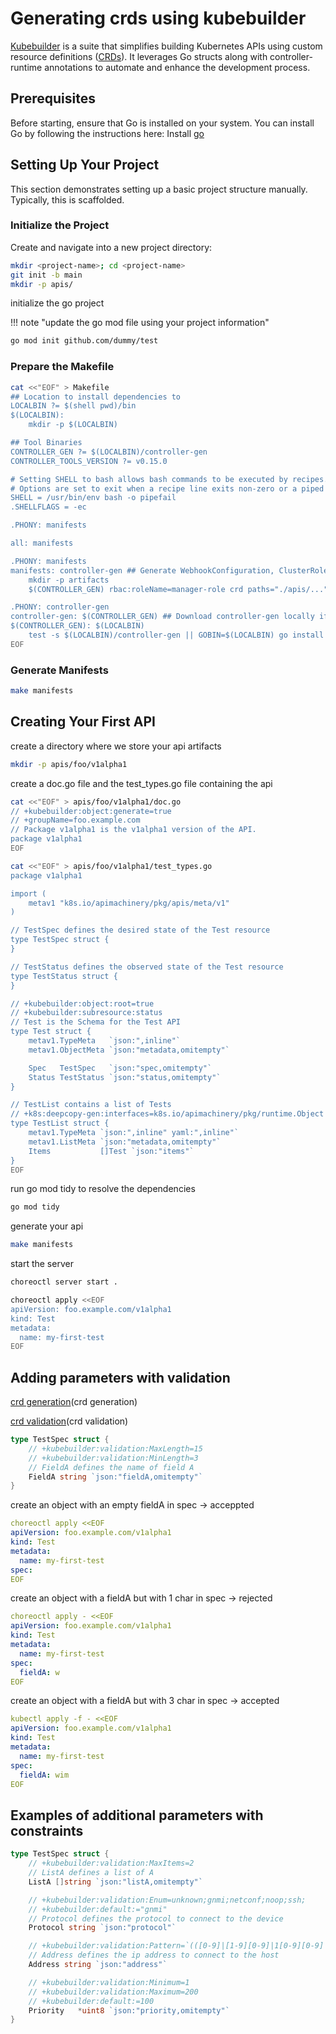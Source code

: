 # Generating crds using kubebuilder

[Kubebuilder](kubebuilder) is a suite that simplifies building Kubernetes APIs using custom resource definitions ([CRDs](CRD)). It leverages Go structs along with controller-runtime annotations to automate and enhance the development process.

## Prerequisites

Before starting, ensure that Go is installed on your system. You can install Go by following the instructions here: Install [go](go)


## Setting Up Your Project

This section demonstrates setting up a basic project structure manually. Typically, this is scaffolded.


### Initialize the Project

Create and navigate into a new project directory:

```bash
mkdir <project-name>; cd <project-name>
git init -b main
mkdir -p apis/
```

initialize the go project

!!! note "update the go mod file using your project information"

```bash
go mod init github.com/dummy/test
```

### Prepare the Makefile


```bash
cat <<"EOF" > Makefile
## Location to install dependencies to
LOCALBIN ?= $(shell pwd)/bin
$(LOCALBIN):
	mkdir -p $(LOCALBIN)

## Tool Binaries
CONTROLLER_GEN ?= $(LOCALBIN)/controller-gen
CONTROLLER_TOOLS_VERSION ?= v0.15.0

# Setting SHELL to bash allows bash commands to be executed by recipes.
# Options are set to exit when a recipe line exits non-zero or a piped command fails.
SHELL = /usr/bin/env bash -o pipefail
.SHELLFLAGS = -ec

.PHONY: manifests

all: manifests

.PHONY: manifests
manifests: controller-gen ## Generate WebhookConfiguration, ClusterRole and CustomResourceDefinition objects.
	mkdir -p artifacts
	$(CONTROLLER_GEN) rbac:roleName=manager-role crd paths="./apis/..." output:crd:artifacts:config=crds

.PHONY: controller-gen
controller-gen: $(CONTROLLER_GEN) ## Download controller-gen locally if necessary.
$(CONTROLLER_GEN): $(LOCALBIN)
	test -s $(LOCALBIN)/controller-gen || GOBIN=$(LOCALBIN) go install sigs.k8s.io/controller-tools/cmd/controller-gen@$(CONTROLLER_TOOLS_VERSION)
EOF
```

### Generate Manifests

```bash
make manifests
```

## Creating Your First API

create a directory where we store your api artifacts

```bash
mkdir -p apis/foo/v1alpha1
```

create a doc.go file and the test_types.go file containing the api


```bash
cat <<"EOF" > apis/foo/v1alpha1/doc.go
// +kubebuilder:object:generate=true
// +groupName=foo.example.com
// Package v1alpha1 is the v1alpha1 version of the API.
package v1alpha1
EOF
```

```bash
cat <<"EOF" > apis/foo/v1alpha1/test_types.go
package v1alpha1

import (
	metav1 "k8s.io/apimachinery/pkg/apis/meta/v1"
)

// TestSpec defines the desired state of the Test resource
type TestSpec struct {
}

// TestStatus defines the observed state of the Test resource
type TestStatus struct {
}

// +kubebuilder:object:root=true
// +kubebuilder:subresource:status
// Test is the Schema for the Test API
type Test struct {
	metav1.TypeMeta   `json:",inline"`
	metav1.ObjectMeta `json:"metadata,omitempty"`

	Spec   TestSpec   `json:"spec,omitempty"`
	Status TestStatus `json:"status,omitempty"`
}

// TestList contains a list of Tests
// +k8s:deepcopy-gen:interfaces=k8s.io/apimachinery/pkg/runtime.Object
type TestList struct {
	metav1.TypeMeta `json:",inline" yaml:",inline"`
	metav1.ListMeta `json:"metadata,omitempty"`
	Items           []Test `json:"items"`
}
EOF
```

run go mod tidy to resolve the dependencies

```bash
go mod tidy
```

generate your api

```bash
make manifests
```

start the server

```bash
choreoctl server start .
```

```bash
choreoctl apply <<EOF
apiVersion: foo.example.com/v1alpha1
kind: Test
metadata:
  name: my-first-test
EOF
```


## Adding parameters with validation

[crd generation](crd generation)

[crd validation](crd validation)


```go
type TestSpec struct {
    // +kubebuilder:validation:MaxLength=15
    // +kubebuilder:validation:MinLength=3
	// FieldA defines the name of field A
    FieldA string `json:"fieldA,omitempty"`
}
```

create an object with an empty fieldA in spec -> acceppted

```yaml
choreoctl apply <<EOF
apiVersion: foo.example.com/v1alpha1
kind: Test
metadata:
  name: my-first-test
spec:
EOF
```

create an object with a fieldA but with 1 char in spec -> rejected

```yaml
choreoctl apply - <<EOF
apiVersion: foo.example.com/v1alpha1
kind: Test
metadata:
  name: my-first-test
spec:
  fieldA: w
EOF
```

create an object with a fieldA but with 3 char in spec -> accepted

```yaml
kubectl apply -f - <<EOF
apiVersion: foo.example.com/v1alpha1
kind: Test
metadata:
  name: my-first-test
spec:
  fieldA: wim
EOF
```

## Examples of additional parameters with constraints

```go
type TestSpec struct {
    // +kubebuilder:validation:MaxItems=2
    // ListA defines a list of A
    ListA []string `json:"listA,omitempty"`

    // +kubebuilder:validation:Enum=unknown;gnmi;netconf;noop;ssh;
    // +kubebuilder:default:="gnmi"
    // Protocol defines the protocol to connect to the device
    Protocol string `json:"protocol"`

    // +kubebuilder:validation:Pattern=`(([0-9]|[1-9][0-9]|1[0-9][0-9]|2[0-4][0-9]|25[0-5])\.){3}([0-9]|[1-9][0-9]|1[0-9][0-9]|2[0-4][0-9]|25[0-5])|((:|[0-9a-fA-F]{0,4}):)([0-9a-fA-F]{0,4}:){0,5}((([0-9a-fA-F]{0,4}:)?(:|[0-9a-fA-F]{0,4}))|(((25[0-5]|2[0-4][0-9]|[01]?[0-9]?[0-9])\.){3}(25[0-5]|2[0-4][0-9]|[01]?[0-9]?[0-9])))`
    // Address defines the ip address to connect to the host
    Address string `json:"address"`

    // +kubebuilder:validation:Minimum=1
    // +kubebuilder:validation:Maximum=200
    // +kubebuilder:default:=100
    Priority   *uint8 `json:"priority,omitempty"`
}
```

[go]: https://go.dev/doc/install
[crd generation]: https://book.kubebuilder.io/reference/generating-crd
[crd validation]: https://book.kubebuilder.io/reference/markers/crd-validation
[kubebuilder]: https://book.kubebuilder.io/introduction
[crds]: https://book.kubebuilder.io/reference/generating-crd